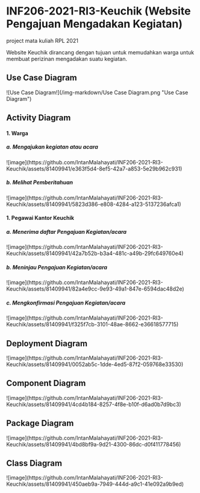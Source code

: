 # INF206-2021-RI3-Keuchik (Website Pengajuan Mengadakan Kegiatan)
project mata kuliah RPL 2021

Website Keuchik dirancang dengan tujuan untuk memudahkan warga untuk membuat perizinan mengadakan suatu kegiatan.

<h2>Use Case Diagram</h2>
![Use Case Diagram!](/img-markdown/Use Case Diagram.png "Use Case Diagram")

<h2>Activity Diagram</h2>

<h4>1. Warga</h4>
<h5>a. Mengajukan kegiatan atau acara</h5>
![image](https://github.com/IntanMalahayati/INF206-2021-RI3-Keuchik/assets/81409941/e363f5d4-8ef5-42a7-a853-5e29b962c931)

<h5>b. Melihat Pemberitahuan</h5>
![image](https://github.com/IntanMalahayati/INF206-2021-RI3-Keuchik/assets/81409941/5823d386-e808-4284-a123-5137236afca1)

<h4>1. Pegawai Kantor Keuchik</h4>
<h5>a. Menerima daftar Pengajuan Kegiatan/acara</h5>
![image](https://github.com/IntanMalahayati/INF206-2021-RI3-Keuchik/assets/81409941/42a7b52b-b3a4-481c-a49b-29fc649760e4)

<h5>b. Meninjau Pengajuan Kegiatan/acara</h5>
![image](https://github.com/IntanMalahayati/INF206-2021-RI3-Keuchik/assets/81409941/82a4e9cc-9e93-49a1-847e-6594dac48d2e)

<h5>c. Mengkonfirmasi Pengajuan Kegiatan/acara</h5>
![image](https://github.com/IntanMalahayati/INF206-2021-RI3-Keuchik/assets/81409941/f325f7cb-3101-48ae-8662-e36618577715)

<h2>Deployment Diagram</h2>
![image](https://github.com/IntanMalahayati/INF206-2021-RI3-Keuchik/assets/81409941/0052ab5c-1dde-4ed5-87f2-059768e33530)

<h2>Component Diagram</h2>
![image](https://github.com/IntanMalahayati/INF206-2021-RI3-Keuchik/assets/81409941/4cd4b184-8257-4f8e-b10f-d6ad0b7d9bc3)

<h2>Package Diagram</h2>
![image](https://github.com/IntanMalahayati/INF206-2021-RI3-Keuchik/assets/81409941/4bd8bf9a-9d21-4300-86dc-d0f411778456)

<h2>Class Diagram</h2>
![image](https://github.com/IntanMalahayati/INF206-2021-RI3-Keuchik/assets/81409941/450aeb9a-7949-444d-a9c1-41e092a9b9ed)
